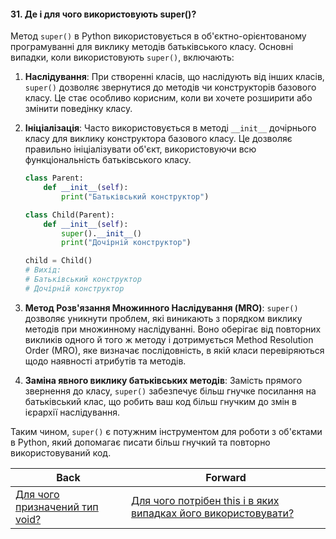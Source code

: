 #### 31. Де і для чого використовують super()?

Метод `super()` в Python використовується в об'єктно-орієнтованому програмуванні для виклику методів батьківського класу. Основні випадки, коли використовують `super()`, включають:

1. **Наслідування**: При створенні класів, що наслідують від інших класів, `super()` дозволяє звернутися до методів чи конструкторів базового класу. Це стає особливо корисним, коли ви хочете розширити або змінити поведінку класу.

2. **Ініціалізація**: Часто використовується в методі `__init__` дочірнього класу для виклику конструктора базового класу. Це дозволяє правильно ініціалізувати об'єкт, використовуючи всю функціональність батьківського класу.

   ```python
   class Parent:
       def __init__(self):
           print("Батьківський конструктор")

   class Child(Parent):
       def __init__(self):
           super().__init__()
           print("Дочірній конструктор")

   child = Child()
   # Вихід:
   # Батьківський конструктор
   # Дочірній конструктор
   ```

3. **Метод Розв'язання Множинного Наслідування (MRO)**: `super()` дозволяє уникнути проблем, які виникають з порядком виклику методів при множинному наслідуванні. Воно оберігає від повторних викликів одного й того ж методу і дотримується Method Resolution Order (MRO), яке визначає послідовність, в якій класи перевіряються щодо наявності атрибутів та методів.

4. **Заміна явного виклику батьківських методів**: Замість прямого звернення до класу, `super()` забезпечує більш гнучке посилання на батьківський клас, що робить ваш код більш гнучким до змін в ієрархії наслідування.

Таким чином, `super()` є потужним інструментом для роботи з об'єктами в Python, який допомагає писати більш гнучкий та повторно використовуваний код.

| Back | Forward |
|---|---|
| [Для чого призначений тип void?](/ua/junior/javascript/what-is-the-purpose-of-a-void-type.md)  | [Для чого потрібен this і в яких випадках його використовувати?](/ua/junior/javascript/what-is-the-purpose-of-this-and-when-to-use-it.md) |